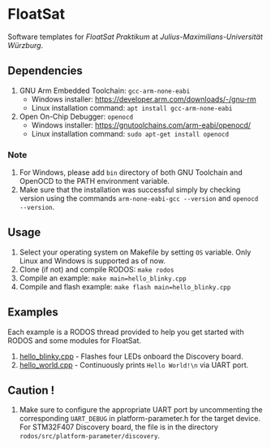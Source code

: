# FloatSat

Software templates for *FloatSat Praktikum* at *Julius-Maximilians-Universität Würzburg*.

## Dependencies

1. GNU Arm Embedded Toolchain: ```gcc-arm-none-eabi```
	- Windows installer: https://developer.arm.com/downloads/-/gnu-rm
	- Linux installation command: ```apt install gcc-arm-none-eabi```
2. Open On-Chip Debugger: ```openocd```
	- Windows installer: https://gnutoolchains.com/arm-eabi/openocd/
	- Linux installation command: ```sudo apt-get install openocd```

### Note

1. For Windows, please add ```bin``` directory of both GNU Toolchain and OpenOCD to the PATH environment variable.
2. Make sure that the installation was successful simply by checking version using the commands ```arm-none-eabi-gcc --version``` and ```openocd --version```.

## Usage

1. Select your operating system on Makefile by setting ```OS``` variable. Only Linux and Windows is supported as of now.
2. Clone (if not) and compile RODOS: ```make rodos```
3. Compile an example: ```make main=hello_blinky.cpp```
4. Compile and flash example: ```make flash main=hello_blinky.cpp```

## Examples

Each example is a RODOS thread provided to help you get started with RODOS and some modules for FloatSat.

1. [hello_blinky.cpp](hello_blinky.cpp) - Flashes four LEDs onboard the Discovery board.
3. [hello_world.cpp](hello_world.cpp) - Continuously prints ```Hello World!\n```  via UART port.

## Caution !

1. Make sure to configure the appropriate UART port by uncommenting the corresponding ```UART_DEBUG``` in platform-parameter.h for the target device. For STM32F407 Discovery board, the file is in the directory ```rodos/src/platform-parameter/discovery```.
